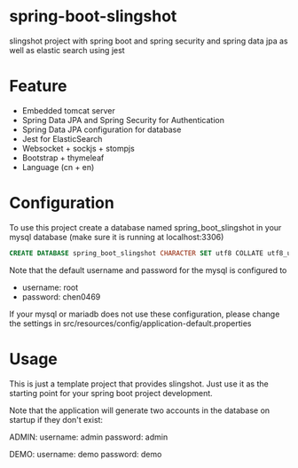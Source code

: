 # spring-boot-slingshot

slingshot project with spring boot and spring security and spring data jpa as well as elastic search using jest

# Feature

* Embedded tomcat server
* Spring Data JPA and Spring Security for Authentication
* Spring Data JPA configuration for database
* Jest for ElasticSearch
* Websocket + sockjs + stompjs
* Bootstrap + thymeleaf
* Language (cn + en)

# Configuration

To use this project create a database named spring_boot_slingshot in your mysql database (make sure it is running at localhost:3306)

```sql
CREATE DATABASE spring_boot_slingshot CHARACTER SET utf8 COLLATE utf8_unicode_ci;
```

Note that the default username and password for the mysql is configured to 

* username: root
* password: chen0469

If your mysql or mariadb does not use these configuration, please change the settings in src/resources/config/application-default.properties

# Usage

This is just a template project that provides slingshot. Just use it as the starting point for your spring boot project development.

Note that the application will generate two accounts in the database on startup if they don't exist:

ADMIN:
username: admin
password: admin

DEMO:
username: demo
password: demo



